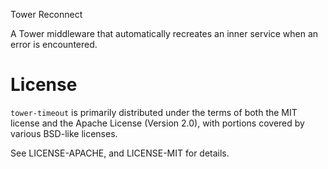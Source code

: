 Tower Reconnect

A Tower middleware that automatically recreates an inner service when an error
is encountered.

# License

`tower-timeout` is primarily distributed under the terms of both the MIT license
and the Apache License (Version 2.0), with portions covered by various BSD-like
licenses.

See LICENSE-APACHE, and LICENSE-MIT for details.
